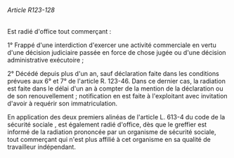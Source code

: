 ###### Article R123-128

Est radié d'office tout commerçant :

1° Frappé d'une interdiction d'exercer une activité commerciale en vertu d'une décision judiciaire passée en force de chose jugée ou d'une décision administrative exécutoire ;

2° Décédé depuis plus d'un an, sauf déclaration faite dans les conditions prévues aux 6° et 7° de l'article R. 123-46. Dans ce dernier cas, la radiation est faite dans le délai d'un an à compter de la mention de la déclaration ou de son renouvellement ; notification en est faite à l'exploitant avec invitation d'avoir à requérir son immatriculation.

En application des deux premiers alinéas de l'article L. 613-4 du code de la sécurité sociale , est également radié d'office, dès que le greffier est informé de la radiation prononcée par un organisme de sécurité sociale, tout commerçant qui n'est plus affilié à cet organisme en sa qualité de travailleur indépendant.

